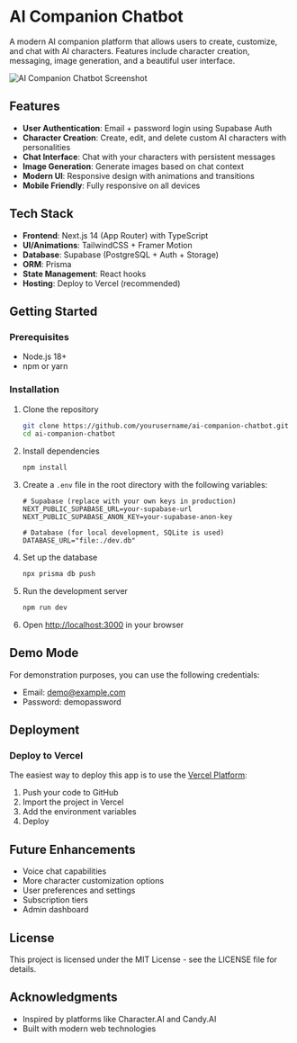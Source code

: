 # AI Companion Chatbot

A modern AI companion platform that allows users to create, customize, and chat with AI characters. Features include character creation, messaging, image generation, and a beautiful user interface.

![AI Companion Chatbot Screenshot](screenshot.png)

## Features

- **User Authentication**: Email + password login using Supabase Auth
- **Character Creation**: Create, edit, and delete custom AI characters with personalities
- **Chat Interface**: Chat with your characters with persistent messages
- **Image Generation**: Generate images based on chat context
- **Modern UI**: Responsive design with animations and transitions
- **Mobile Friendly**: Fully responsive on all devices

## Tech Stack

- **Frontend**: Next.js 14 (App Router) with TypeScript
- **UI/Animations**: TailwindCSS + Framer Motion
- **Database**: Supabase (PostgreSQL + Auth + Storage)
- **ORM**: Prisma
- **State Management**: React hooks
- **Hosting**: Deploy to Vercel (recommended)

## Getting Started

### Prerequisites

- Node.js 18+ 
- npm or yarn

### Installation

1. Clone the repository
   ```bash
   git clone https://github.com/yourusername/ai-companion-chatbot.git
   cd ai-companion-chatbot
   ```

2. Install dependencies
   ```bash
   npm install
   ```

3. Create a `.env` file in the root directory with the following variables:
   ```
   # Supabase (replace with your own keys in production)
   NEXT_PUBLIC_SUPABASE_URL=your-supabase-url
   NEXT_PUBLIC_SUPABASE_ANON_KEY=your-supabase-anon-key

   # Database (for local development, SQLite is used)
   DATABASE_URL="file:./dev.db"
   ```

4. Set up the database
   ```bash
   npx prisma db push
   ```

5. Run the development server
   ```bash
   npm run dev
   ```

6. Open [http://localhost:3000](http://localhost:3000) in your browser

## Demo Mode

For demonstration purposes, you can use the following credentials:
- Email: demo@example.com
- Password: demopassword

## Deployment

### Deploy to Vercel

The easiest way to deploy this app is to use the [Vercel Platform](https://vercel.com):

1. Push your code to GitHub
2. Import the project in Vercel
3. Add the environment variables
4. Deploy

## Future Enhancements

- Voice chat capabilities
- More character customization options
- User preferences and settings
- Subscription tiers
- Admin dashboard

## License

This project is licensed under the MIT License - see the LICENSE file for details.

## Acknowledgments

- Inspired by platforms like Character.AI and Candy.AI
- Built with modern web technologies
